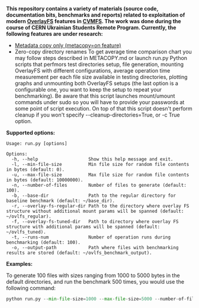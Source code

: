 **This repository contains a variety of materials (source code, documentation bits, benchmarks and reports) related to exploitation of modern [OverlayFS](https://docs.kernel.org/filesystems/overlayfs.html) features in [CVMFS](https://github.com/cvmfs/cvmfs). The work was done during the course of CERN Ukrainian Students Remote Program.
Currently, the following features are under research:**
- [Metadata copy only (metacopy=on feature)](https://github.com/YBelikov/cvmfs-overlayfs/blob/main/METACOPY.md)
- Zero-copy directory renames
To get average time comparison chart you may follow steps described in METACOPY.md or launch run.py Python scripts that perfmors test directories setup, file generation, mounting OverlayFS with different configurations, average operation time measurement per each file size available in testing directories, plotting graphs and unmounting both OverlayFS setups (the last option is a configurable one, you want to keep the setup to repeat your benchmarking).
Be aware that this script launches mount/umount commands under sudo so you will have to provide your passwords at some point of script execution. On top of that this script doesn't perform cleanup if you won't specify --cleanup-directories=True, or -c True option.

**Supported options:**
```
Usage: run.py [options]

Options:
  -h, --help                   Show this help message and exit.
  -l, --min-file-size          Min file size for random file contents in bytes (default: 0).
  -u, --max-file-size          Max file size for random file contents in bytes (default: 10000000).
  -n, --number-of-files        Number of files to generate (default: 100).
  -b, --base-dir               Path to the regular directory for baseline benchmark (default: ~/base_dir).
  -r, --overlay-fs-regular-dir Path to the directory where overlay FS structure without additional mount params will be spanned (default: ~/ovlfs_regular).
  -f, --overlay-fs-tuned-dir   Path to directory where overlay FS structure with additional params will be spanned (default: ~/ovlfs_tuned).
  -t, --runs-num               Number of operation runs during benchmarking (default: 100).
  -o, --output-path            Path where files with benchmarking results are stored (default: ~/ovlfs_benchmark_output). 
```
**Examples:**

To generate 100 files with sizes ranging from 1000 to 5000 bytes in the default directories, and run the benchmark 500 times, you would use the following command:
```python
python run.py --min-file-size=1000 --max-file-size=5000 --number-of-files=100 --runs_num=500
```
